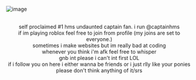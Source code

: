 ![image](https://github.com/user-attachments/assets/92f6fc76-90cd-4bf0-94dd-c83345ed5bcd)
<p align="center">  
<br>
  self proclaimed #1 hms undaunted captain fan. i run @captainhms 
<br>
if im playing roblox feel free to join from profile (my joins are set to everyone.)
<br>
sometimes i make websites but im really bad at coding
<br>
whenever you think i'm afk feel free to whisper
<br>
gnb int please i can't int first LOL
<br>
if i follow you on here i either wanna be friends or i just rlly like your ponies please don't think anything of it/srs
